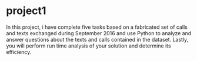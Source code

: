 # project1

In this project, i have complete five tasks based on a fabricated set of calls and texts exchanged during September 2016 and use Python to analyze and answer questions about the texts and calls contained in the dataset. Lastly, you will perform run time analysis of your solution and determine its efficiency.

